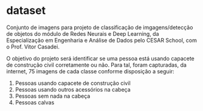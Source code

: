 # dataset
 Conjunto de imagens para projeto de classificação de imgagens/detecção de objetos do módulo de Redes Neurais e Deep Learning, da Especialização em Engenharia e Análise de Dados pelo CESAR School, com o Prof. Vitor Casadei.

O objetivo do projeto será identificar se uma pessoa está usando capacete de construção civil corretamente ou não. Para tal, foram capturadas, da internet, 75 imagens de cada classe conforme disposição a seguir:

1. Pessoas usando capacete de construção civil
2. Pessoas usando outros acessórios na cabeça
3. Pessoas sem nada na cabeça
4. Pessoas calvas
